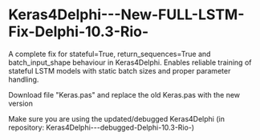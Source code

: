 # Keras4Delphi---New-FULL-LSTM-Fix-Delphi-10.3-Rio-
A complete fix for stateful=True, return_sequences=True and batch_input_shape behaviour in Keras4Delphi. Enables reliable training of stateful LSTM models with static batch sizes and proper parameter handling.

Download file "Keras.pas" and replace the old Keras.pas with the new version

Make sure you are using the updated/debugged Keras4Delphi (in repository: Keras4Delphi---debugged-Delphi-10.3-Rio-)

